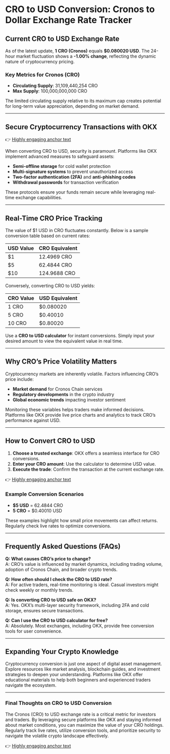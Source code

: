 # CRO to USD Conversion: Cronos to Dollar Exchange Rate Tracker  

## Current CRO to USD Exchange Rate  
As of the latest update, **1 CRO (Cronos)** equals **$0.080020 USD**. The 24-hour market fluctuation shows a **-1.00% change**, reflecting the dynamic nature of cryptocurrency pricing.  

### Key Metrics for Cronos (CRO)  
- **Circulating Supply**: 31,109,440,254 CRO  
- **Max Supply**: 100,000,000,000 CRO  

The limited circulating supply relative to its maximum cap creates potential for long-term value appreciation, depending on market demand.  

---

## Secure Cryptocurrency Transactions with OKX  
👉 [Highly engaging anchor text](https://bit.ly/okx-bonus)  

When converting CRO to USD, security is paramount. Platforms like OKX implement advanced measures to safeguard assets:  
- **Semi-offline storage** for cold wallet protection  
- **Multi-signature systems** to prevent unauthorized access  
- **Two-factor authentication (2FA)** and **anti-phishing codes**  
- **Withdrawal passwords** for transaction verification  

These protocols ensure your funds remain secure while leveraging real-time exchange capabilities.  

---

## Real-Time CRO Price Tracking  
The value of $1 USD in CRO fluctuates constantly. Below is a sample conversion table based on current rates:  

| USD Value | CRO Equivalent |  
|-----------|----------------|  
| $1        | 12.4969 CRO    |  
| $5        | 62.4844 CRO    |  
| $10       | 124.9688 CRO   |  

Conversely, converting CRO to USD yields:  

| CRO Value | USD Equivalent |  
|-----------|----------------|  
| 1 CRO     | $0.080020      |  
| 5 CRO     | $0.40010       |  
| 10 CRO    | $0.80020       |  

Use a **CRO to USD calculator** for instant conversions. Simply input your desired amount to view the equivalent value in real time.  

---

## Why CRO’s Price Volatility Matters  
Cryptocurrency markets are inherently volatile. Factors influencing CRO’s price include:  
- **Market demand** for Cronos Chain services  
- **Regulatory developments** in the crypto industry  
- **Global economic trends** impacting investor sentiment  

Monitoring these variables helps traders make informed decisions. Platforms like OKX provide live price charts and analytics to track CRO’s performance against USD.  

---

## How to Convert CRO to USD  
1. **Choose a trusted exchange**: OKX offers a seamless interface for CRO conversions.  
2. **Enter your CRO amount**: Use the calculator to determine USD value.  
3. **Execute the trade**: Confirm the transaction at the current exchange rate.  

👉 [Highly engaging anchor text](https://bit.ly/okx-bonus)  

### Example Conversion Scenarios  
- **$5 USD** = 62.4844 CRO  
- **5 CRO** = $0.40010 USD  

These examples highlight how small price movements can affect returns. Regularly check live rates to optimize conversions.  

---

## Frequently Asked Questions (FAQs)  

**Q: What causes CRO’s price to change?**  
A: CRO’s value is influenced by market dynamics, including trading volume, adoption of Cronos Chain, and broader crypto trends.  

**Q: How often should I check the CRO to USD rate?**  
A: For active traders, real-time monitoring is ideal. Casual investors might check weekly or monthly trends.  

**Q: Is converting CRO to USD safe on OKX?**  
A: Yes. OKX’s multi-layer security framework, including 2FA and cold storage, ensures secure transactions.  

**Q: Can I use the CRO to USD calculator for free?**  
A: Absolutely. Most exchanges, including OKX, provide free conversion tools for user convenience.  

---

## Expanding Your Crypto Knowledge  
Cryptocurrency conversion is just one aspect of digital asset management. Explore resources like market analysis, blockchain guides, and investment strategies to deepen your understanding. Platforms like OKX offer educational materials to help both beginners and experienced traders navigate the ecosystem.  

---

### Final Thoughts on CRO to USD Conversion  
The Cronos (CRO) to USD exchange rate is a critical metric for investors and traders. By leveraging secure platforms like OKX and staying informed about market conditions, you can maximize the value of your CRO holdings. Regularly track live rates, utilize conversion tools, and prioritize security to navigate the volatile crypto landscape effectively.  

👉 [Highly engaging anchor text](https://bit.ly/okx-bonus)  

